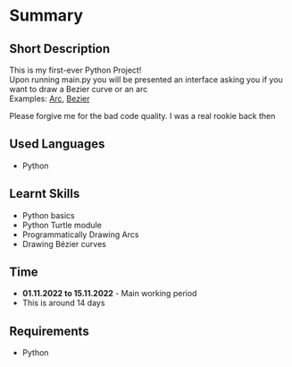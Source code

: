 # Summary


## Short Description
This is my first-ever Python Project!<br>
Upon running main.py you will be presented an interface asking you if you want to draw a Bezier curve or an arc<br>
Examples: [Arc](https://imgur.com/a/I4bdfLe), [Bezier](https://imgur.com/a/wdVLik3)

Please forgive me for the bad code quality. I was a real rookie back then


## Used Languages
- Python


## Learnt Skills
- Python basics
- Python Turtle module
- Programmatically Drawing Arcs
- Drawing Bézier curves


## Time
  - **01.11.2022 to 15.11.2022** - Main working period
  - This is around 14 days


## Requirements
- Python
